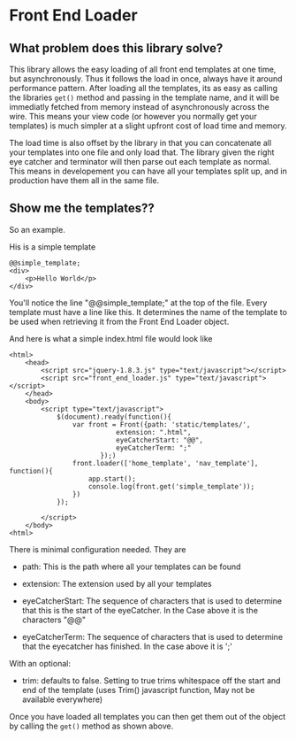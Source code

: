 Front End Loader
================

What problem does this library solve?
-------------------------------------

This library allows the easy loading of all front end templates at one time, but asynchronously. Thus it follows the load in once, always have it around performance pattern.
After loading all the templates, its as easy as calling the libraries `get()` method and passing in the template name, and it will be immediatly fetched from memory instead of asynchronously across the wire.
This means your view code (or however you normally get your templates) is much simpler at a slight upfront cost of load time and memory.

The load time is also offset by the library in that you can concatenate all your templates into one file and only load that. The library given the right eye catcher and terminator will then parse out each template as normal. This means in developement you can have all your templates split up, and in production have them all in the same file.

Show me the templates??
-----------------------

So an example.

His is a simple template
```
@@simple_template;
<div>
    <p>Hello World</p>
</div>
```

You'll notice the line "@@simple_template;" at the top of the file. Every template must have a line like this. It determines the name of the template to be used
when retrieving it from the Front End Loader object.

And here is what a simple index.html file would look like
```
<html>
    <head>
        <script src="jquery-1.8.3.js" type="text/javascript"></script>
        <script src="front_end_loader.js" type="text/javascript"></script>
    </head> 
    <body>
        <script type="text/javascript">
            $(document).ready(function(){
                var front = Front({path: 'static/templates/', 
                           extension: ".html",
                           eyeCatcherStart: "@@",
                           eyeCatcherTerm: ";"
                       });)
                front.loader(['home_template', 'nav_template'], function(){
                    app.start();
                    console.log(front.get('simple_template'));
                })
            });

        </script>
    </body>
<html>
```

There is minimal configuration needed. They are

 - path: This is the path where all your templates can be found

 - extension: The extension used by all your templates

 - eyeCatcherStart: The sequence of characters that is used to determine that this is the start of the eyeCatcher. In the Case above it is the characters "@@"

 - eyeCatcherTerm: The sequence of characters that is used to determine that the eyecatcher has finished. In the case above it is ';'

With an optional:
 - trim: defaults to false. Setting to true trims whitespace off the start and end of the template (uses Trim() javascript function, May not be available everywhere)

Once you have loaded all templates you can then get them out of the object by calling the `get()` method as shown above.

